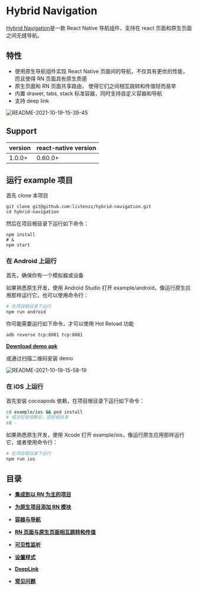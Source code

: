# Hybrid Navigation

[Hybrid Navigation](https://github.com/listenzz/hybrid-navigation)是一款 React Native 导航组件，支持在 react 页面和原生页面之间无缝导航。

## 特性

- 使用原生导航组件实现 React Native 页面间的导航，不仅具有更优的性能，而且使得 RN 页面具有原生质感
- 原生页面和 RN 页面共享路由， 使得它们之间相互跳转和传值轻而易举
- 内置 drawer, tabs, stack 标准容器，同时支持自定义容器和导航
- 支持 deep link

![README-2021-10-19-15-39-45](https://todoit.oss-cn-shanghai.aliyuncs.com/todoit/README-2021-10-19-15-39-45.png)

## Support

| version | react-native version |
| ------- | -------------------- |
| 1.0.0+  | 0.60.0+              |

## 运行 example 项目

首先 clone 本项目

```shell
git clone git@github.com:listenzz/hybrid-navigation.git
cd hybrid-navigation
```

然后在项目根目录下运行如下命令：

```shell
npm install
# &
npm start
```

### 在 Android 上运行

首先，确保你有一个模拟器或设备

如果熟悉原生开发，使用 Android Studio 打开 example/android，像运行原生应用那样运行它，也可以使用命令行：

```sh
# 在项目根目录下运行
npm run android
```

你可能需要运行如下命令，才可以使用 Hot Reload 功能

```sh
adb reverse tcp:8081 tcp:8081
```

[**Download demo apk**](https://todoit.oss-cn-shanghai.aliyuncs.com/app-release.apk)

或通过扫描二维码安装 demo

![README-2021-10-19-15-58-19](https://todoit.oss-cn-shanghai.aliyuncs.com/todoit/README-2021-10-19-15-58-19.png)

### 在 iOS 上运行

首先安装 cocoapods 依赖，在项目根目录下运行如下命令：

```sh
cd example/ios && pod install
# 成功安装依赖后，回到根目录
cd -
```

如果熟悉原生开发，使用 Xcode 打开 example/ios，像运行原生应用那样运行它，或者使用命令行：

```sh
# 在项目根目录下运行
npm run ios
```

## 目录

- [**集成到以 RN 为主的项目**](./integration-react.md)

- [**为原生项目添加 RN 模块**](./integration-native.md)

- [**容器与导航**](./navigation.md)

- [**RN 页面与原生页面相互跳转和传值**](./pass-and-return-value.md)

- [**可见性监听**](./lifecycle.md)

- [**设置样式**](./style.md)

- [**DeepLink**](./deeplink.md)

- [**常见问题**](./qa.md)
